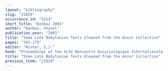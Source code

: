 ```yaml
---
layout: "bibliography"
slug: "21826"
occurrence_id: "5153"
short_title: "Donbaz 2001"
author: "Donbaz, Veysel"
publication_year: "2001"
title: "Some Late Babylonian Texts Gleaned from the Assur Collection"
pages: "163-179"
editor: "Winter, I.J."
book: "Proceedings of the XLVe Rencontre Assyriologique Internationale: Part II, Yale University: Seals and Seal Impressions, RAI 45/2 (Bethesda)"
title: "Some Late Babylonian Texts Gleaned from the Assur Collection"
previous_item: "21829"
---
```

